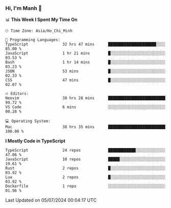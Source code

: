 ### Hi, I'm Manh 👋

<!--START_SECTION:waka-->
📊 **This Week I Spent My Time On** 

```text
🕑︎ Time Zone: Asia/Ho_Chi_Minh

💬 Programming Languages: 
TypeScript               32 hrs 47 mins      █████████████████████░░░░   85.00 % 
JavaScript               1 hr 21 mins        █░░░░░░░░░░░░░░░░░░░░░░░░   03.53 % 
Bash                     1 hr 14 mins        █░░░░░░░░░░░░░░░░░░░░░░░░   03.23 % 
JSON                     53 mins             █░░░░░░░░░░░░░░░░░░░░░░░░   02.33 % 
CSS                      47 mins             █░░░░░░░░░░░░░░░░░░░░░░░░   02.07 % 

🔥 Editors: 
Neovim                   38 hrs 28 mins      █████████████████████████   99.72 % 
VS Code                  6 mins              ░░░░░░░░░░░░░░░░░░░░░░░░░   00.28 % 

💻 Operating System: 
Mac                      38 hrs 35 mins      █████████████████████████   100.00 % 
```

**I Mostly Code in TypeScript** 

```text
TypeScript               24 repos            ████████████░░░░░░░░░░░░░   47.06 % 
JavaScript               10 repos            █████░░░░░░░░░░░░░░░░░░░░   19.61 % 
Rust                     2 repos             █░░░░░░░░░░░░░░░░░░░░░░░░   03.92 % 
Lua                      2 repos             █░░░░░░░░░░░░░░░░░░░░░░░░   03.92 % 
Dockerfile               1 repo              ░░░░░░░░░░░░░░░░░░░░░░░░░   01.96 % 
```




 Last Updated on 05/07/2024 00:04:17 UTC
<!--END_SECTION:waka-->
